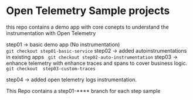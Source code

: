 # Open Telemetry  Sample projects

this repo contains a demo app with  core conepts to understand the instrumentation with Open Telemetry


step01 ->  basic demo app (No instrumentation)  
`git checkout step01-basic-service`
step02 -> added autoinstrumentations in existing apps
` git checkout step02-auto-instrumentation`
step03 ->  enhance telemetry with enhance traces and spans to cover business logic. 
`git checkout  step03-custom-traces`

step04 ->  added open telemetry logs instrumentation.


This Repo contains a step01-**** branch for each step sample
